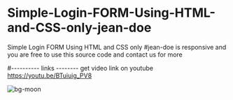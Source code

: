 # Simple-Login-FORM-Using-HTML-and-CSS-only-jean-doe
Simple Login FORM Using HTML and CSS only #jean-doe is responsive and you are free to use this source code and contact us for more

#---------- links --------
get video link on youtube 
https://youtu.be/BTuiuig_PV8


![bg-moon](https://github.com/jeandoeGroup/Simple-Login-FORM-Using-HTML-and-CSS-only-jean-doe/assets/133717670/7f27c5bf-b737-4a47-8dc1-3b93b954504d)
